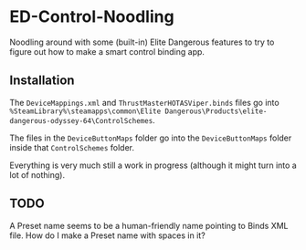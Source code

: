 # ED-Control-Noodling
Noodling around with some (built-in) Elite Dangerous features to try to figure out how to make a smart control binding app.

## Installation
The `DeviceMappings.xml` and `ThrustMasterHOTASViper.binds` files go into `%SteamLibrary%\steamapps\common\Elite Dangerous\Products\elite-dangerous-odyssey-64\ControlSchemes`.

The files in the `DeviceButtonMaps` folder go into the `DeviceButtonMaps` folder inside that `ControlSchemes` folder.

Everything is very much still a work in progress (although it might turn into a lot of nothing).

## TODO
A Preset name seems to be a human-friendly name pointing to Binds XML file. How do I make a Preset name with spaces in it?
